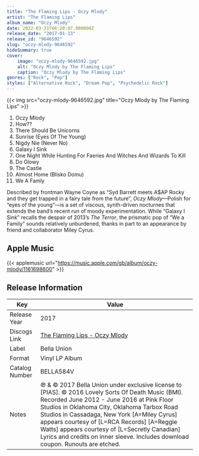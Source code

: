 ```yaml
---
title: "The Flaming Lips - Oczy Mlody"
artist: "The Flaming Lips"
album_name: "Oczy Mlody"
date: 2022-03-21T06:20:07.000000Z
release_date: "2017-01-13"
release_id: "9646592"
slug: "oczy-mlody-9646592"
hideSummary: true
cover:
    image: "oczy-mlody-9646592.jpg"
    alt: "Oczy Mlody by The Flaming Lips"
    caption: "Oczy Mlody by The Flaming Lips"
genres: ["Rock", "Pop"]
styles: ["Alternative Rock", "Dream Pop", "Psychedelic Rock"]
---
```


{{< img src="oczy-mlody-9646592.jpg" title="Oczy Mlody by The Flaming Lips" >}}

<!-- section break -->

1. Oczy Mlody
2. How??
3. There Should Be Unicorns
4. Sunrise (Eyes Of The Young)
5. Nigdy Nie (Never No)
6. Galaxy I Sink
7. One Night While Hunting For Faeries And Witches And Wizards To Kill
8. Do Glowy
9. The Castle
10. Almost Home (Blisko Domu)
11. We A Famly

<!-- section break -->


Described by frontman Wayne Coyne as “Syd Barrett meets A$AP Rocky and they get trapped in a fairy tale from the future”, <i>Oczy Mlody</i>—Polish for “eyes of the young”—is a set of viscous, synth-driven nocturnes that extends the band’s recent run of moody experimentation. While “Galaxy I Sink” recalls the despair of 2013’s <i>The Terror</i>, the prismatic pop of “We a Family” sounds relatively unburdened, thanks in part to an appearance by friend and collaborator Miley Cyrus.



## Apple Music
{{< applemusic url="https://music.apple.com/gb/album/oczy-mlody/1161698600" >}}






## Release Information
|  Key           | Value                                                |
| ---------------| ---------------------------------------------------- |
| Release Year   | 2017                                   |
| Discogs Link   | [The Flaming Lips - Oczy Mlody](https://www.discogs.com/release/9646592-The-Flaming-Lips-Oczy-Mlody) |
| Label          | Bella Union |
| Format         | Vinyl LP Album |
| Catalog Number | BELLA584V |
| Notes | ℗ & © 2017 Bella Union under exclusive license to [PIAS]. © 2016 Lovely Sorts Of Death Music (BMI).  Recorded June 2012 - June 2016 at Pink Floor Studios in Oklahoma City, Oklahoma Tarbox Road Studios in Cassadaga, New York  [A=Miley Cyrus] appears courtesy of [L=RCA Records] [A=Reggie Watts] appears courtesy of [L=Secretly Canadian]  Lyrics and credits on inner sleeve. Includes download coupon.  Runouts are etched. |